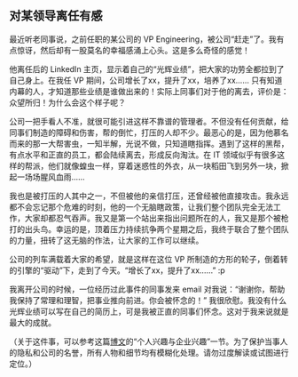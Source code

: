 ## 对某领导离任有感

最近听老同事说，之前任职的某公司的 VP Engineering，被公司“赶走”了。我有点惊讶，然后却有一股莫名的幸福感涌上心头。这是多么奇怪的感觉！

他离任后的 LinkedIn 主页，显示着自己的“光辉业绩”，把大家的功劳全都拉到了自己身上。在我任 VP 期间，公司增长了xx，提升了xx，培养了xx…… 只有知道内幕的人，才知道那些业绩是谁做出来的！实际上同事们对于他的离去，评价是：众望所归！为什么会这个样子呢？

公司一把手看人不准，就很可能引进这样不靠谱的管理者。不但没有任何贡献，给同事们制造的障碍和伤害，帮的倒忙，打压的人却不少。最恶心的是，因为他慕名而来的那一大帮害虫，一知半解，光说不做，只知道瞎指挥。遇到了这样的黑帮，有点水平和正直的员工，都会陆续离去，形成反向淘汰。在 IT 领域似乎有很多这样的帮派，他们就像蝗虫一样，穿着迷惑性的外衣，从一块稻田飞到另外一块，掀起一场场腥风血雨……

我也是被打压的人其中之一，不但被他的亲信打压，还曾经被他直接攻击。我永远都不会忘记那个危难的时刻，他的一个无脑瞎政策，让我们整个团队完全无法工作，大家却都忍气吞声。我又是第一个站出来指出问题所在的人，我又是那个被枪打的出头鸟。幸运的是，顶着压力持续抗争两个星期之后，我终于联合了整个团队的力量，扭转了这无脑的作法，让大家的工作可以继续。

公司的列车满载着大家的希望，就是这样在这位 VP 所制造的方形的轮子，倒着转的引擎的“驱动”下，走到了今天。“增长了xx，提升了xx……” :p

我离开公司的时候，一位经历过此事件的同事发来 email 对我说：“谢谢你，帮助我保持了常理和理智，把事业推向前进。你会被怀念的！” 我很欣慰。我没有什么光辉业绩可以写在自己的简历上，可是我被正直的同事们怀念。这对于我来说就是最大的成就。

（关于这件事，可以参考这篇[博文](http://www.yinwang.org/blog-cn/2017/05/17/practical-idealism)的“个人兴趣与企业兴趣”一节。为了保护当事人的隐私和公司的名誉，所有人物和细节均有模糊化处理。请勿过度解读或试图进行定位。）
